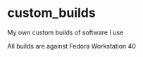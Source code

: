 # custom_builds
My own custom builds of software I use

All builds are against Fedora Workstation 40
